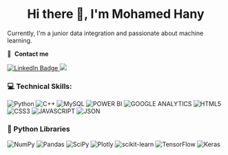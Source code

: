 <h1 align="center">Hi there 👋, I'm Mohamed Hany</h1>

<p>Currently, I'm a junior data integration and passionate about machine learning.</p>

🔗 &nbsp;**Contact me**
<p align="left">
 <a href="https://www.linkedin.com/in/mohamed-hany-925969194/">
    <img src="https://img.shields.io/badge/LinkedIn-blue?style=for-the-badge&logo=linkedin&logoColor=white" alt="LinkedIn Badge"/>
  </a>
  <a href="https://gmail.com/mohamedhany.mh.1999@gmail.com">
    <img src="https://img.shields.io/badge/Gmail-D14836?style=for-the-badge&logo=gmail&logoColor=white" />
  </a>
</p>

### 💻 Technical Skills:

![Python](https://img.shields.io/badge/Python-FFD43B?style=for-the-badge&logo=python&logoColor=blue)
![C++](https://img.shields.io/badge/C%2B%2B-00599C?style=for-the-badge&logo=c%2B%2B&logoColor=white)
![MySQL](https://img.shields.io/badge/MySQL-005C84?style=for-the-badge&logo=mysql&logoColor=white) 
![POWER BI](https://img.shields.io/badge/PowerBI-F2C811?style=for-the-badge&logo=Power%20BI&logoColor=white)
![GOOGLE ANALYTICS](https://img.shields.io/badge/Google%20Analytics-E37400?style=for-the-badge&logo=google%20analytics&logoColor=white)
![HTML5](https://img.shields.io/badge/HTML5-E34F26?style=for-the-badge&logo=html5&logoColor=white)
![CSS3](https://img.shields.io/badge/CSS3-1572B6?style=for-the-badge&logo=css3&logoColor=white)
![JAVASCRIPT](https://img.shields.io/badge/JavaScript-323330?style=for-the-badge&logo=javascript&logoColor=F7DF1E)
![JSON](https://img.shields.io/badge/json-5E5C5C?style=for-the-badge&logo=json&logoColor=white)


### 🧰 Python Libraries
![NumPy](https://img.shields.io/badge/Numpy-777BB4?style=for-the-badge&logo=numpy&logoColor=white) 
![Pandas](https://img.shields.io/badge/Pandas-2C2D72?style=for-the-badge&logo=pandas&logoColor=white) 
![SciPy](https://img.shields.io/badge/SciPy-654FF0?style=for-the-badge&logo=SciPy&logoColor=white) 
![Plotly](https://img.shields.io/badge/Plotly-239120?style=for-the-badge&logo=plotly&logoColor=white) 
![scikit-learn](https://img.shields.io/badge/scikit_learn-F7931E?style=for-the-badge&logo=scikit-learn&logoColor=white) 
![TensorFlow](https://img.shields.io/badge/TensorFlow-FF6F00?style=for-the-badge&logo=TensorFlow&logoColor=white)
![Keras](https://img.shields.io/badge/Keras-D00000?style=for-the-badge&logo=Keras&logoColor=white) 

<!--
**Hensh99/Hensh99** is a ✨ _special_ ✨ repository because its `README.md` (this file) appears on your GitHub profile.

Here are some ideas to get you started:

- 🔭 I’m currently working on ...
- 🌱 I’m currently learning ...
- 👯 I’m looking to collaborate on ...
- 🤔 I’m looking for help with ...
- 💬 Ask me about ...
- 📫 How to reach me: ...
- 😄 Pronouns: ...
- ⚡ Fun fact: ...

<p align="center"> 
  Visitor count<br>
  <img src="https://profile-counter.glitch.me/Hensh99/count.svg" />
</p>
-->
